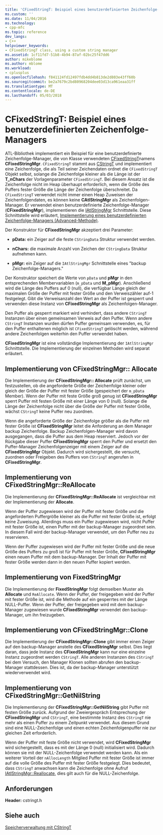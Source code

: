```yaml
---
title: 'CFixedStringT: Beispiel eines benutzerdefinierten Zeichenfolge-Managers | Microsoft Docs'
ms.custom: ''
ms.date: 11/04/2016
ms.technology:
- cpp-mfc
ms.topic: reference
dev_langs:
- C++
helpviewer_keywords:
- CFixedStringT class, using a custom string manager
ms.assetid: 1cf11fd7-51b8-4b94-87af-02bc25f47dd6
author: mikeblome
ms.author: mblome
ms.workload:
- cplusplus
ms.openlocfilehash: f841124fd12497fdb4dd4b813de2d803e43ff60b
ms.sourcegitcommit: be2a7679c2bd80968204dee03d13ca961eaa31ff
ms.translationtype: MT
ms.contentlocale: de-DE
ms.lasthandoff: 05/03/2018
---
```

# <a name="cfixedstringt-example-of-a-custom-string-manager"></a>CFixedStringT: Beispiel eines benutzerdefinierten Zeichenfolge-Managers
ATL-Bibliothek implementiert ein Beispiel für eine benutzerdefinierte Zeichenfolge-Manager, die von Klasse verwendeten [CFixedStringT](../atl-mfc-shared/reference/cfixedstringt-class.md)namens **CFixedStringMgr**. `CFixedStringT` stammt aus [CStringT](../atl-mfc-shared/reference/cstringt-class.md) und implementiert eine Zeichenfolge, die als Teil seiner Zeichendaten ordnet die `CFixedStringT` Objekt selbst, solange die Zeichenfolge kleiner als die Länge ist der **T_nChars** der Vorlagenparameter `CFixedStringT`. Bei diesem Ansatz ist die Zeichenfolge nicht im Heap überhaupt erforderlich, wenn die Größe des Puffers fester Größe die Länge der Zeichenfolge überschreitet. Da `CFixedStringT` verwendet nicht immer einen Heap Zuweisen der Zeichenfolgendaten, es können keine **CAtlStringMgr** als Zeichenfolgen-Manager. Er verwendet einen benutzerdefinierte Zeichenfolge-Manager (**CFixedStringMgr**), implementieren die [IAtlStringMgr](../atl-mfc-shared/reference/iatlstringmgr-class.md) Schnittstelle. Diese Schnittstelle wird erläutert, [Implementierung eines benutzerdefinierten Zeichenfolge-Managers (Advanced-Methode)](../atl-mfc-shared/implementation-of-a-custom-string-manager-advanced-method.md).  
  
 Der Konstruktor für **CFixedStringMgr** akzeptiert drei Parameter:  
  
-   **pData:** ein Zeiger auf die feste `CStringData` Struktur verwendet werden.  
  
-   **nChars:** die maximale Anzahl von Zeichen der `CStringData` Struktur aufnehmen kann.  
  
-   **pMgr:** ein Zeiger auf die `IAtlStringMgr` Schnittstelle eines "backup Zeichenfolge-Managers."  
  
 Der Konstruktor speichert die Werte von `pData` und **pMgr** in den entsprechenden Membervariablen (`m_pData` und **M_pMgr**). Anschließend wird die Länge des Puffers auf 0 (null), die verfügbar Länge gleich der maximalen Größe der Puffer mit fester Größe und den Verweiszähler auf-1 festgelegt. Gibt die Verweisanzahl den Wert an der Puffer ist gesperrt und verwenden diese Instanz von **CFixedStringMgr** als Zeichenfolgen-Manager.  
  
 Den Puffer als gesperrt markiert wird verhindert, dass andere `CStringT` Instanzen über einen gemeinsamen Verweis auf den Puffer. Wenn andere `CStringT` Instanzen wurden dürfen Puffer gemeinsam verwenden, es, für den Puffer enthaltenen möglich ist `CFixedStringT` gelöscht werden, während andere Zeichenfolgen weiterhin den Puffer verwendet haben.  
  
 **CFixedStringMgr** ist eine vollständige Implementierung der `IAtlStringMgr` Schnittstelle. Die Implementierung der einzelnen Methoden wird separat erläutert.  
  
## <a name="implementation-of-cfixedstringmgrallocate"></a>Implementierung von CFixedStringMgr:: Allocate  
 Die Implementierung der **CFixedStringMgr:: Allocate** prüft zunächst, um festzustellen, ob die angeforderte Größe der Zeichenfolge kleiner oder gleich der Größe der Puffer mit fester Größe (gespeichert der `m_pData` Member). Wenn der Puffer mit feste Größe groß genug ist **CFixedStringMgr** sperrt Puffer mit festen Größe mit einer Länge von 0 (null). Solange die Länge der Zeichenfolge nicht über die Größe der Puffer mit fester Größe, wächst `CStringT` keine Puffer neu zuordnen.  
  
 Wenn die angeforderte Größe der Zeichenfolge größer als die Puffer mit fester Größe ist **CFixedStringMgr** leitet die Anforderung an dem Manager backup Zeichenfolge. Backup Zeichenfolgen-Manager wird davon ausgegangen, dass die Puffer aus dem Heap reserviert. Jedoch vor der Rückgabe dieser Puffer **CFixedStringMgr** sperrt den Puffer und ersetzt den Puffer-Manager Zeichenfolgenzeiger mit einem Zeiger auf die **CFixedStringMgr** Objekt. Dadurch wird sichergestellt, die versucht, zuordnen oder Freigeben des Puffers von `CStringT` angerufen in **CFixedStringMgr**.  
  
## <a name="implementation-of-cfixedstringmgrreallocate"></a>Implementierung von CFixedStringMgr::ReAllocate  
 Die Implementierung der **CFixedStringMgr::ReAllocate** ist vergleichbar mit der Implementierung der **Allocate**.  
  
 Wenn der Puffer zugewiesen wird der Puffer mit fester Größe und die angeforderten Puffergröße kleiner als die Puffer mit fester Größe ist, erfolgt keine Zuweisung. Allerdings muss ein Puffer zugewiesen wird, nicht Puffer mit fester Größe ist, einen Puffer mit der backup-Manager zugeordnet sein. In diesem Fall wird der backup-Manager verwendet, um den Puffer neu zu reservieren.  
  
 Wenn der Puffer zugewiesen wird der Puffer mit fester Größe und die neue Größe des Puffers zu groß ist für Puffer mit fester Größe, **CFixedStringMgr** einen neuen Puffer mit dem backup-Manager. Der Inhalt der Puffer mit fester Größe werden dann in den neuen Puffer kopiert werden.  
  
## <a name="implementation-of-cfixedstringmgrfree"></a>Implementierung von FixedStringMgr  
 Die Implementierung der **FixedStringMgr** folgt demselben Muster als **Allocate** und `ReAllocate`. Wenn der Puffer, der freigegeben wird der Puffer mit fester Größe ist, wird die Methode auf ein gesperrtes mit der Länge NULL-Puffer. Wenn der Puffer, der freigegeben wird mit dem backup-Manager zugewiesen wurde **CFixedStringMgr** verwendet den backup-Manager, um ihn freizugeben.  
  
## <a name="implementation-of-cfixedstringmgrclone"></a>Implementierung von CFixedStringMgr::Clone  
 Die Implementierung der **CFixedStringMgr::Clone** gibt immer einen Zeiger auf den backup-Manager anstelle des **CFixedStringMgr** selbst. Dies liegt daran, dass jede Instanz des **CFixedStringMgr** kann nur eine einzelne Instanz zugeordnet werden `CStringT`. Alle anderen Instanzen des `CStringT` bei dem Versuch, den Manager Klonen sollten abrufen den backup-Manager stattdessen. Dies ist, da der backup-Manager unterstützt wiederverwendet wird.  
  
## <a name="implementation-of-cfixedstringmgrgetnilstring"></a>Implementierung von CFixedStringMgr::GetNilString  
 Die Implementierung der **CFixedStringMgr::GetNilString** gibt Puffer mit festen Größe zurück. Aufgrund der Zweiergespräch Entsprechung der **CFixedStringMgr** und `CStringT`, eine bestimmte Instanz des `CStringT` nie mehr als einen Puffer zu einem Zeitpunkt verwendet. Aus diesem Grund sind eine NULL-Zeichenfolge und einen echten Zeichenfolgenpuffer nie zur gleichen Zeit erforderlich.  
  
 Wenn der Puffer mit feste Größe nicht verwendet, wird **CFixedStringMgr** wird sichergestellt, dass es mit der Länge 0 (null) initialisiert wird. Dadurch können sie mit der NULL-Zeichenfolge verwendet werden kann. Als ein weiterer Vorteil der `nAllocLength` Mitglied Puffer mit fester Größe ist immer auf die volle Größe des Puffer mit fester Größe festgelegt. Dies bedeutet, dass `CStringT` anwachsen kann die Zeichenfolge ohne Aufruf [IAtlStringMgr::Reallocate](../atl-mfc-shared/reference/iatlstringmgr-class.md#reallocate), dies gilt auch für die NULL-Zeichenfolge.  
  
## <a name="requirements"></a>Anforderungen  
 **Header:** cstringt.h  
  
## <a name="see-also"></a>Siehe auch  
 [Speicherverwaltung mit CStringT](../atl-mfc-shared/memory-management-with-cstringt.md)

